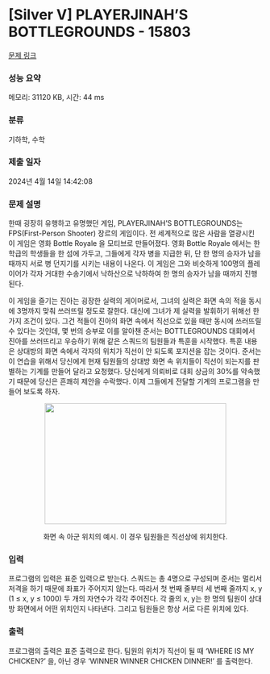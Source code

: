 # [Silver V] PLAYERJINAH’S BOTTLEGROUNDS - 15803 

[문제 링크](https://www.acmicpc.net/problem/15803) 

### 성능 요약

메모리: 31120 KB, 시간: 44 ms

### 분류

기하학, 수학

### 제출 일자

2024년 4월 14일 14:42:08

### 문제 설명

<p>한때 굉장히 유행하고 유명했던 게임, PLAYERJINAH’S BOTTLEGROUNDS는 FPS(First-Person Shooter) 장르의 게임이다. 전 세계적으로 많은 사람을 열광시킨 이 게임은 영화 Bottle Royale 을 모티브로 만들어졌다. 영화 Bottle Royale 에서는 한 학급의 학생들을 한 섬에 가두고, 그들에게 각자 병을 지급한 뒤, 단 한 명의 승자가 남을 때까지 서로 병 던지기를 시키는 내용이 나온다. 이 게임은 그와 비슷하게 100명의 플레이어가 각자 거대한 수송기에서 낙하산으로 낙하하여 한 명의 승자가 남을 때까지 진행된다.</p>

<p>이 게임을 즐기는 진아는 굉장한 실력의 게이머로서, 그녀의 실력은 화면 속의 적을 동시에 3명까지 맞춰 쓰러뜨릴 정도로 잘한다. 대신에 그녀가 제 실력을 발휘하기 위해선 한 가지 조건이 있다. 그건 적들이 진아의 화면 속에서 직선으로 있을 때만 동시에 쓰러뜨릴 수 있다는 것인데, 몇 번의 승부로 이를 알아챈 준서는 BOTTLEGROUNDS 대회에서 진아를 쓰러뜨리고 우승하기 위해 같은 스쿼드의 팀원들과 특훈을 시작했다. 특훈 내용은 상대방의 화면 속에서 각자의 위치가 직선이 안 되도록 포지션을 잡는 것이다. 준서는 이 연습을 위해서 당신에게 현재 팀원들의 상대방 화면 속 위치들이 직선이 되는지를 판별하는 기계를 만들어 달라고 요청했다. 당신에게 의뢰비로 대회 상금의 30%를 약속했기 때문에 당신은 흔쾌히 제안을 수락했다. 이제 그들에게 전달할 기계의 프로그램을 만들어 보도록 하자.</p>

<p style="text-align: center;"><img alt="" src="https://onlinejudgeimages.s3-ap-northeast-1.amazonaws.com/problem/15803/1.png" style="width: 360px; height: 240px;"></p>

<p style="text-align: center;">화면 속 아군 위치의 예시. 이 경우 팀원들은 직선상에 위치한다.</p>

### 입력 

 <p>프로그램의 입력은 표준 입력으로 받는다. 스쿼드는 총 4명으로 구성되며 준서는 멀리서 저격을 하기 때문에 좌표가 주어지지 않는다. 따라서 첫 번째 줄부터 세 번째 줄까지 x, y (1 ≤ x, y ≤ 1000) 두 개의 자연수가 각각 주어진다. 각 줄의 x, y는 한 명의 팀원이 상대방 화면에서 어떤 위치인지 나타낸다. 그리고 팀원들은 항상 서로 다른 위치에 있다.</p>

### 출력 

 <p>프로그램의 출력은 표준 출력으로 한다. 팀원의 위치가 직선이 될 때 ‘WHERE IS MY CHICKEN?’ 을, 아닌 경우 ‘WINNER WINNER CHICKEN DINNER!’ 를 출력한다.</p>

